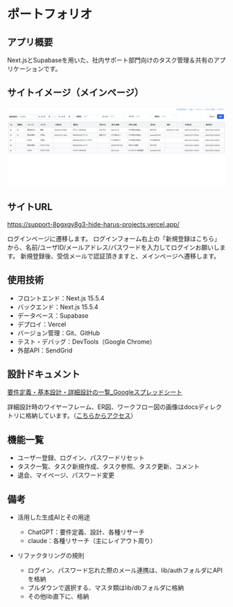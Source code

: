 # ポートフォリオ


## アプリ概要
Next.jsとSupabaseを用いた、社内サポート部門向けのタスク管理＆共有のアプリケーションです。


## サイトイメージ（メインページ）
![タスク一覧画面](https://github.com/hide-haru/SupportHub/blob/main/docs/%E3%82%A2%E3%83%97%E3%83%AA%E3%81%AE%E3%83%A1%E3%82%A4%E3%83%B3%E3%83%9A%E3%83%BC%E3%82%B8%E7%94%BB%E5%83%8F.JPG?raw=true)


## サイトURL
https://support-8pgxgv8g3-hide-harus-projects.vercel.app/

ログインページに遷移します。
ログインフォーム右上の「新規登録はこちら」から、名前/ユーザID/メールアドレス/パスワードを入力してログインお願いします。
新規登録後、受信メールで認証頂きますと、メインページへ遷移します。


## 使用技術
- フロントエンド：Next.js 15.5.4
- バックエンド：Next.js 15.5.4
- データベース：Supabase
- デプロイ：Vercel
- バージョン管理：Git、GitHub
- テスト・デバッグ：DevTools（Google Chrome）
- 外部API：SendGrid 


## 設計ドキュメント
[要件定義・基本設計・詳細設計の一覧_Googleスプレッドシート](https://docs.google.com/spreadsheets/d/1KaeGwDiYoHskK4_-CJ9eZnEe8aMB_9Oqwj_veDkKkYM/edit?usp=drive_link)

詳細設計時のワイヤーフレーム、ER図、ワークフロー図の画像はdocsディレクトリに格納しています。（[こちらからアクセス](./docs)）


## 機能一覧
- ユーザー登録、ログイン、パスワードリセット
- タスク一覧、タスク新規作成、タスク参照、タスク更新、コメント
- 退会、マイページ、パスワード変更

## 備考
- 活用した生成AIとその用途
  - ChatGPT：要件定義、設計、各種リサーチ
  - claude：各種リサーチ（主にレイアウト周り）

- リファクタリングの規則
  - ログイン、パスワード忘れた際のメール連携は、lib/authフォルダにAPIを格納
  - プルダウンで選択する、マスタ類はlib/dbフォルダに格納
  - その他lib直下に、格納
